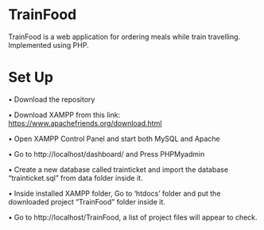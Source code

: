 # TrainFood
TrainFood is a web application for ordering meals while train travelling. Implemented using PHP.
# Set Up
•	Download the repository

•	Download XAMPP from this link: https://www.apachefriends.org/download.html

•	Open XAMPP Control Panel and start both MySQL and Apache

•	Go to http://localhost/dashboard/ and Press PHPMyadmin

•	Create a new database called trainticket and import the database “trainticket.sql” from data folder inside it.

•	Inside installed XAMPP folder, Go to ‘htdocs’ folder and put the downloaded project “TrainFood” folder inside it.

•	Go to http://localhost/TrainFood, a list of project files will appear to check.

